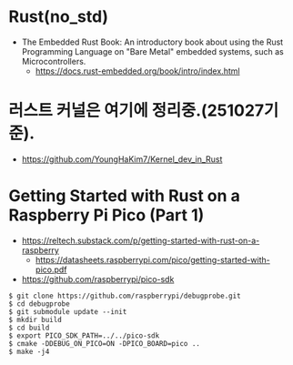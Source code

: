 # Rust(no_std)
- The Embedded Rust Book: An introductory book about using the Rust Programming Language on "Bare Metal" embedded systems, such as Microcontrollers.
  - https://docs.rust-embedded.org/book/intro/index.html

# 러스트 커널은 여기에 정리중.(251027기준).
- https://github.com/YoungHaKim7/Kernel_dev_in_Rust

# Getting Started with Rust on a Raspberry Pi Pico (Part 1)
- https://reltech.substack.com/p/getting-started-with-rust-on-a-raspberry
  - https://datasheets.raspberrypi.com/pico/getting-started-with-pico.pdf
- https://github.com/raspberrypi/pico-sdk

```
$ git clone https://github.com/raspberrypi/debugprobe.git
$ cd debugprobe
$ git submodule update --init
$ mkdir build
$ cd build
$ export PICO_SDK_PATH=../../pico-sdk
$ cmake -DDEBUG_ON_PICO=ON -DPICO_BOARD=pico ..
$ make -j4
```
